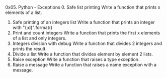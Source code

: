 0x05. Python - Exceptions
0. Safe list printing
Write a function that prints x elements of a list.
1. Safe printing of an integers list
Write a function that prints an integer with "{:d}".format()
2. Print and count integers
Write a function that prints the first x elements of a list and only integers.
3. Integers division with debug
Write a function that divides 2 integers and prints the result.
4. Divide a list
Write a function that divides element by element 2 lists.
5. Raise exception
Write a function that raises a type exception.
6. Raise a message
Write a function that raises a name exception with a message.
